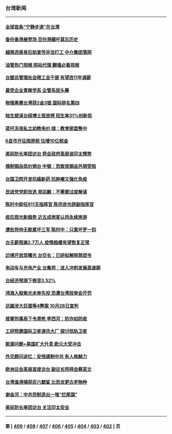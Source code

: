### 台湾新闻
---
#### [全球首条“宁静步道”在台湾](../../pages/ncid1349361/n13783790.md?07191245) 
#### [备份香港展登场 百份港蘋吁莫忘历史](../../pages/ncid1349361/n13783823.md?07191245) 
#### [越南选美皇后助宣传非法打工 中介集团落网](../../pages/ncid1349361/n13783828.md?07191245) 
#### [油管热门视频 网站代理 翻墙必看视频](http://209.222.30.114:81/youtube.html?07191245)
#### [台塑总管理处会晤工会干部 有望连11年调薪](../../pages/ncid1349361/n13783779.md?07191245) 
#### [最受企业青睐学系 企管系拔头筹](../../pages/ncid1349361/n13783799.md?07191245) 
#### [物理奥赛台湾获2金3银 国际排名第四](../../pages/ncid1349361/n13783801.md?07191245) 
#### [陆生就读台硕博士班放榜 招生率31%创新低](../../pages/ncid1349361/n13783797.md?07191245) 
#### [蓝吁冻涨私立幼教电价 绿：教育部盘整中](../../pages/ncid1349361/n13783795.md?07191245) 
#### [6县市开征囤房税 估增10亿税金](../../pages/ncid1349361/n13783793.md?07191245) 
#### [美前防长率团访台 将会政府高层谈印太情势](../../pages/ncid1349361/n13783774.md?07191245) 
#### [俄制钢品低价销台 中钢：恐致我钢品外销受阻](../../pages/ncid1349361/n13783736.md?07191245) 
#### [台国卫院开发抗癌新药 抗肿瘤又强化免疫](../../pages/ncid1349361/n13783716.md?07191245) 
#### [民进党党职改选 郑运鹏：不需要过度解读](../../pages/ncid1349361/n13783738.md?07191245) 
#### [陈时中卸任911天指挥官 陈宗彦也辞副指挥官](../../pages/ncid1349361/n13783707.md?07191245) 
#### [疫后观光新趋势 近五成旅客认同永续旅游](../../pages/ncid1349361/n13783711.md?07191245) 
#### [遭批将帅无能累坏三军 陈时中：只累坏罗一钧](../../pages/ncid1349361/n13783712.md?07191245) 
#### [台无薪假逾2.7万人 疫情趋缓有望恢复正常](../../pages/ncid1349361/n13783718.md?07191245) 
#### [边境开放现曙光 台交长：已研拟解除禁团令](../../pages/ncid1349361/n13783714.md?07191245) 
#### [电动车与充电产业 台集邦：进入冲刺发展高速期](../../pages/ncid1349361/n13783679.md?07191245) 
#### [台经济预测下修至3.52%](../../pages/ncid1349361/n13783681.md?07191245) 
#### [鸿海入股紫光未审先投 恐遭台湾投审会开罚](../../pages/ncid1349361/n13783702.md?07191245) 
#### [远雄涉大巨蛋等4弊案 10月28日宣判](../../pages/ncid1349361/n13783826.md?07191245) 
#### [接掌刑事局下令肃枪 李西河：防诈如防疫](../../pages/ncid1349361/n13783829.md?07191245) 
#### [工研院邀国际卫星通讯大厂 探讨低轨卫星](../../pages/ncid1349361/n13783737.md?07191245) 
#### [能源问题+美国扩大升息 欧元大受冲击](../../pages/ncid1349361/n13783739.md?07191245) 
#### [外交顾问追忆：安倍遏制中共 有人格魅力](../../pages/ncid1349361/n13783526.md?07191245) 
#### [欧洲议会高层首度访台 副议长将拜会蔡英文](../../pages/ncid1349361/n13783640.md?07191245) 
#### [台湾渔港捕获灰六鳃鲨 比恐龙更古老物种](../../pages/ncid1349361/n13783425.md?07191245) 
#### [谢金河：中共恐制造出一堆“烂尾国”](../../pages/ncid1349361/n13783459.md?07191245) 
#### [美前防长率团访台 关注印太安全](../../pages/ncid1349361/n13783251.md?07191245) 

---
#### 第 [ [409](./409.md?07191245) / [408](./408.md?07191245) / [407](./407.md?07191245) / [406](./406.md?07191245) / [405](./405.md?07191245) / [404](./404.md?07191245) / [403](./403.md?07191245) / [402](./402.md?07191245) ] 页
